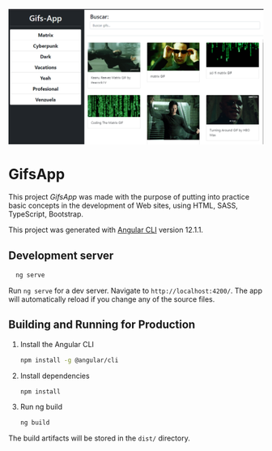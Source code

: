 [<img src="capturaGifsApp.png">](https://gifs-appmv.netlify.app/)
# GifsApp

This project *GifsApp* was made with the purpose of putting into practice basic concepts in the development of Web sites, using  HTML, SASS, TypeScript, Bootstrap.

This project was generated with [Angular CLI](https://github.com/angular/angular-cli) version 12.1.1.

## Development server

```sh
  ng serve
```
Run `ng serve` for a dev server. Navigate to `http://localhost:4200/`. The app will automatically reload if you change any of the source files.

## Building and Running for Production

1. Install the Angular CLI

   ```sh
   npm install -g @angular/cli
   ```
2. Install dependencies

    ```sh   
   npm install
    ```

3. Run ng build

    ```sh   
   ng build
    ```

The build artifacts will be stored in the `dist/` directory.
